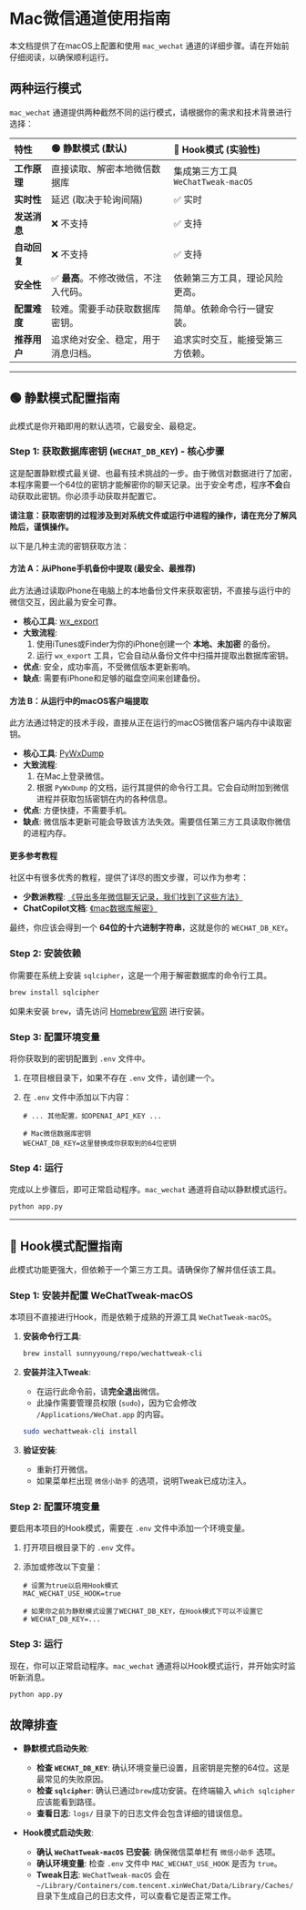 # Mac微信通道使用指南

本文档提供了在macOS上配置和使用 `mac_wechat` 通道的详细步骤。请在开始前仔细阅读，以确保顺利运行。

## 两种运行模式

`mac_wechat` 通道提供两种截然不同的运行模式，请根据你的需求和技术背景进行选择：

| 特性 | 🟢 静默模式 (默认) | 🔵 Hook模式 (实验性) |
| :--- | :--- | :--- |
| **工作原理** | 直接读取、解密本地微信数据库 | 集成第三方工具 `WeChatTweak-macOS` |
| **实时性** | 延迟 (取决于轮询间隔) | ✅ 实时 |
| **发送消息** | ❌ 不支持 | ✅ 支持 |
| **自动回复** | ❌ 不支持 | ✅ 支持 |
| **安全性** | ✅ **最高**。不修改微信，不注入代码。 | 依赖第三方工具，理论风险更高。 |
| **配置难度** | 较难。需要手动获取数据库密钥。 | 简单。依赖命令行一键安装。 |
| **推荐用户** | 追求绝对安全、稳定，用于消息归档。 | 追求实时交互，能接受第三方依赖。 |

---

## 🟢 静默模式配置指南

此模式是你开箱即用的默认选项，它最安全、最稳定。

### Step 1: 获取数据库密钥 (`WECHAT_DB_KEY`) - 核心步骤

这是配置静默模式最关键、也最有技术挑战的一步。由于微信对数据进行了加密，本程序需要一个64位的密钥才能解密你的聊天记录。出于安全考虑，程序**不会**自动获取此密钥。你必须手动获取并配置它。

**请注意：获取密钥的过程涉及到对系统文件或运行中进程的操作，请在充分了解风险后，谨慎操作。**

以下是几种主流的密钥获取方法：

#### 方法 A：从iPhone手机备份中提取 (最安全、最推荐)

此方法通过读取iPhone在电脑上的本地备份文件来获取密钥，不直接与运行中的微信交互，因此最为安全可靠。

- **核心工具**: [wx_export](https://github.com/Glavin001/wx_export)
- **大致流程**:
  1.  使用iTunes或Finder为你的iPhone创建一个 **本地、未加密** 的备份。
  2.  运行 `wx_export` 工具，它会自动从备份文件中扫描并提取出数据库密钥。
- **优点**: 安全，成功率高，不受微信版本更新影响。
- **缺点**: 需要有iPhone和足够的磁盘空间来创建备份。

#### 方法 B：从运行中的macOS客户端提取

此方法通过特定的技术手段，直接从正在运行的macOS微信客户端内存中读取密钥。

- **核心工具**: [PyWxDump](https://github.com/xaoyaoo/PyWxDump)
- **大致流程**:
  1.  在Mac上登录微信。
  2.  根据 `PyWxDump` 的文档，运行其提供的命令行工具。它会自动附加到微信进程并获取包括密钥在内的各种信息。
- **优点**: 方便快捷，不需要手机。
- **缺点**: 微信版本更新可能会导致该方法失效。需要信任第三方工具读取你微信的进程内存。

#### 更多参考教程

社区中有很多优秀的教程，提供了详尽的图文步骤，可以作为参考：

- **少数派教程**: [《导出多年微信聊天记录，我们找到了这些方法》](https://sspai.com/post/82577)
- **ChatCopilot文档**: [《mac数据库解密》](https://github.com/lw396/ChatCopilot/blob/main/doc/mac%E6%95%B0%E6%8D%AE%E5%BA%93%E8%A7%A3%E5%AF%86.md)

最终，你应该会得到一个 **64位的十六进制字符串**，这就是你的 `WECHAT_DB_KEY`。

### Step 2: 安装依赖

你需要在系统上安装 `sqlcipher`，这是一个用于解密数据库的命令行工具。

```bash
brew install sqlcipher
```

如果未安装 `brew`，请先访问 [Homebrew官网](https://brew.sh/index_zh-cn) 进行安装。

### Step 3: 配置环境变量

将你获取到的密钥配置到 `.env` 文件中。

1.  在项目根目录下，如果不存在 `.env` 文件，请创建一个。
2.  在 `.env` 文件中添加以下内容：

    ```dotenv
    # ... 其他配置，如OPENAI_API_KEY ...

    # Mac微信数据库密钥
    WECHAT_DB_KEY=这里替换成你获取到的64位密钥
    ```

### Step 4: 运行

完成以上步骤后，即可正常启动程序。`mac_wechat` 通道将自动以静默模式运行。

```bash
python app.py
```

---

## 🔵 Hook模式配置指南

此模式功能更强大，但依赖于一个第三方工具。请确保你了解并信任该工具。

### Step 1: 安装并配置 WeChatTweak-macOS

本项目不直接进行Hook，而是依赖于成熟的开源工具 `WeChatTweak-macOS`。

1.  **安装命令行工具**:
    ```bash
    brew install sunnyyoung/repo/wechattweak-cli
    ```

2.  **安装并注入Tweak**:
    *   在运行此命令前，请**完全退出**微信。
    *   此操作需要管理员权限 (`sudo`)，因为它会修改 `/Applications/WeChat.app` 的内容。
    ```bash
    sudo wechattweak-cli install
    ```

3.  **验证安装**:
    *   重新打开微信。
    *   如果菜单栏出现 `微信小助手` 的选项，说明Tweak已成功注入。

### Step 2: 配置环境变量

要启用本项目的Hook模式，需要在 `.env` 文件中添加一个环境变量。

1.  打开项目根目录下的 `.env` 文件。
2.  添加或修改以下变量：

    ```dotenv
    # 设置为true以启用Hook模式
    MAC_WECHAT_USE_HOOK=true

    # 如果你之前为静默模式设置了WECHAT_DB_KEY，在Hook模式下可以不设置它
    # WECHAT_DB_KEY=...
    ```

### Step 3: 运行

现在，你可以正常启动程序。`mac_wechat` 通道将以Hook模式运行，并开始实时监听新消息。

```bash
python app.py
```

## 故障排查

- **静默模式启动失败**:
  - **检查 `WECHAT_DB_KEY`**: 确认环境变量已设置，且密钥是完整的64位。这是最常见的失败原因。
  - **检查 `sqlcipher`**: 确认已通过`brew`成功安装。在终端输入 `which sqlcipher` 应该能看到路径。
  - **查看日志**: `logs/` 目录下的日志文件会包含详细的错误信息。

- **Hook模式启动失败**:
  - **确认 `WeChatTweak-macOS` 已安装**: 确保微信菜单栏有 `微信小助手` 选项。
  - **确认环境变量**: 检查 `.env` 文件中 `MAC_WECHAT_USE_HOOK` 是否为 `true`。
  - **Tweak日志**: `WeChatTweak-macOS` 会在 `~/Library/Containers/com.tencent.xinWeChat/Data/Library/Caches/` 目录下生成自己的日志文件，可以查看它是否正常工作。 